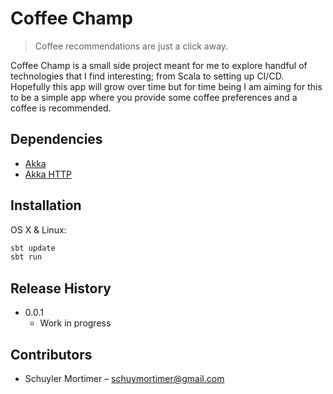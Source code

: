 # Coffee Champ
> Coffee recommendations are just a click away.

Coffee Champ is a small side project meant for me to explore handful of technologies that I find interesting; from Scala to setting up CI/CD. Hopefully this app will grow over time but for time being I am aiming for this to be a simple app where you provide some coffee preferences and a coffee is recommended.

## Dependencies
* [Akka](https://akka.io/docs/)
* [Akka HTTP](https://doc.akka.io/docs/akka-http/current/index.html)

## Installation

OS X & Linux:

```sh
sbt update
sbt run
```


## Release History

* 0.0.1
    * Work in progress

## Contributors

* Schuyler Mortimer – schuymortimer@gmail.com

